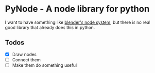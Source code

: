 # PyNode - A node library for python

I want to have something like [blender's node system](https://docs.blender.org/manual/en/latest/interface/controls/nodes/index.html), but there is no real good library that already does this in python.

## Todos
 - [x] Draw nodes
 - [ ] Connect them
 - [ ] Make them do something useful
